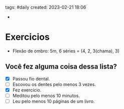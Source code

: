 tags: #daily 
created: 2023-02-21 18:06

- 

# Exercicios
- Flexão de ombro: 5m, 6 séries = (4, 2, 3(chama), 3)

## Você fez alguma coisa dessa lista?
- [x] Passou fio dental.
- [ ] Escovou os dentes pelo menos 3 vezes.
- [x] Fez exercício.
- [ ] Meditou pelo menos 10 minutos.
- [ ] Leu pelo menos 10 páginas de um livro.